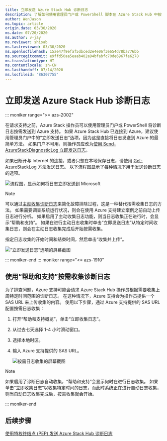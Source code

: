 ```yaml
---
title: 立即发送 Azure Stack Hub 诊断日志
description: 了解如何使用管理员门户或 PowerShell 脚本在 Azure Stack Hub 中按需收集诊断日志。
author: WenJason
ms.topic: article
origin.date: 03/30/2020
ms.date: 07/20/2020
ms.author: v-jay
ms.reviewer: shisab
ms.lastreviewed: 03/30/2020
ms.openlocfilehash: 15ae47f9efaf5dbced2e4e06f3e654d78ba776bb
ms.sourcegitcommit: e9ffd50aa5eaab402a94bfabfc70de6967fe6278
ms.translationtype: HT
ms.contentlocale: zh-CN
ms.lasthandoff: 07/14/2020
ms.locfileid: "86307755"
---
```

# <a name="send-azure-stack-hub-diagnostic-logs-now"></a>立即发送 Azure Stack Hub 诊断日志

::: moniker range=">= azs-2002"

在请求支持之前，Azure Stack 操作员可以使用管理员门户或 PowerShell 将诊断日志按需发送到 Azure 支持。 如果 Azure Stack Hub 已连接到 Azure，建议使用管理员门户中的“立即发送日志”选项，因为这是直接将日志发送到 Azure 的最简单方法。 如果门户不可用，则操作员应改为[使用 Send-AzureStackDiagnosticLog 立即发送日志](azure-stack-configure-on-demand-diagnostic-log-collection-powershell-tzl.md)。 

如果已断开与 Internet 的连接，或者只想在本地保存日志，请使用 [Get-AzureStackLog](azure-stack-get-azurestacklog.md) 方法发送日志。 以下流程图显示了每种情况下用于发送诊断日志的选项。 

![流程图，显示如何将日志立即发送到 Microsoft](media/azure-stack-help-and-support/send-logs-now-flowchart.png)

>[!NOTE]
>可以通过[主动收集诊断日志](azure-stack-configure-automatic-diagnostic-log-collection-tzl.md)来简化故障排除过程，这是一种替代按需收集日志的方法。 如果需要调查系统运行状况，则会在使用 Azure 支持建立案例之前自动上传日志进行分析。 如果启用了主动收集日志功能，则当日志收集正在进行时，会显示“帮助和支持”。 如果在进行主动日志收集时单击“立即发送日志”从特定时间收集日志，则会在主动日志收集完成后开始按需收集。

指定日志收集的开始时间和结束时间，然后单击“收集并上传”。 

![“立即发送日志”选项的屏幕截图](media/azure-stack-help-and-support/send-logs-now.png)


::: moniker-end
::: moniker range="<= azs-1910"
## <a name="use-help-and-support-to-collect-diagnostic-logs-on-demand"></a>使用“帮助和支持”按需收集诊断日志

为了排查问题，Azure 支持可能会请求 Azure Stack Hub 操作员根据需要收集上周特定时间范围的诊断日志。 在这种情况下，Azure 支持会为操作员提供一个 SAS URL 来上传收集的内容。 
使用以下步骤，通过 Azure 支持提供的 SAS URL 配置按需日志收集：

1. 打开“帮助和支持概览”，单击“立即收集日志”。  
1. 从过去七天选择 1-4 小时滑动窗口。 
1. 选择本地时区。
1. 输入 Azure 支持提供的 SAS URL。

   ![按需日志收集的屏幕截图](media/azure-stack-automatic-log-collection/collect-logs-now.png)

>[!NOTE]
>如果启用了诊断日志自动收集，“帮助和支持”会显示何时在进行日志收集。 如果单击“立即收集日志”以收集特定时间的日志，而此时系统正在进行自动日志收集，则当自动日志收集完成后，按需收集就会开始。 


::: moniker-end


## <a name="next-steps"></a>后续步骤

[使用特权终结点 (PEP) 发送 Azure Stack Hub 诊断日志](azure-stack-configure-on-demand-diagnostic-log-collection-powershell-tzl.md)

